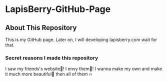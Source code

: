 # LapisBerry-GitHub-Page

## About This Repository

This is my GitHub page. Later on, I will developing lapisberry.com wait for that.

### Secret reasons I made this repository

I saw my friends's website💖!
I envy them🤣!
I wanna make my own and make it much more beautiful🪷 then all of them 🔥

